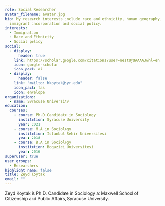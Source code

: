 ```yaml
---
role: Social Researcher
avatar_filename: avatar.jpg
bio: My research interests include race and ethnicity, human geography,
  immigrant incorporation and social policy.
interests:
  - Immigration
  - Race and Ethnicity
  - Social policy
social:
  - display:
      header: true
    link: https://scholar.google.com/citations?user=nestUyQAAAAJ&hl=en
    icon: google-scholar
    icon_pack: ai
  - display:
      header: false
    link: "mailto: hkoytak@syr.edu"
    icon_pack: fas
    icon: envelope
organizations:
  - name: Syracuse University
education:
  courses:
    - course: Ph.D Candidate in Sociology
      institution: Syracuse University
      year: 2021
    - course: M.A in Sociology
      institution: Istanbul Sehir Universitesi
      year: 2018
    - course: B.A in Sociology
      institution: Bogazici Universitesi
      year: 2016
superuser: true
user_groups:
  - Researchers
highlight_name: false
title: Zeyd Koytak
email: ""
---
```

Zeyd Koytak is Ph.D. Candidate in Sociology at Maxwell School of Citizenship and Public Affairs, Syracuse University.